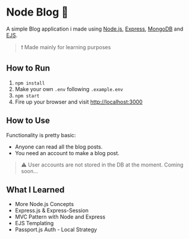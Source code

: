 # Node Blog 📑

A simple Blog application i made using [Node.js](https://nodejs.org/en/), [Express](https://expressjs.com/), [MongoDB](https://www.mongodb.com/) and [EJS](https://ejs.co/).  

> ❗ Made mainly for learning purposes

## How to Run

1. `npm install`
2. Make your own `.env` following `.example.env`
3. `npm start`
4. Fire up your browser and visit [http://localhost:3000](http://localhost:3000)

## How to Use

Functionality is pretty basic:

- Anyone can read all the blog posts.
- You need an account to make a blog post.

> ⚠ User accounts are not stored in the DB at the moment. Coming soon...

## What I Learned

- More Node.js Concepts
- Express.js & Express-Session
- MVC Pattern with Node and Express
- EJS Templating
- Passport.js Auth - Local Strategy
